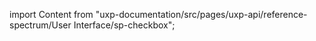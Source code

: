 
import Content from "uxp-documentation/src/pages/uxp-api/reference-spectrum/User Interface/sp-checkbox";

<Content query="product=xd"/>
